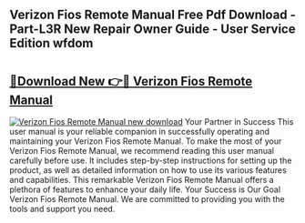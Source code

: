 ## Verizon Fios Remote Manual Free Pdf Download - Part-L3R New Repair Owner Guide - User Service Edition wfdom

# <h2><a href="http://bc36953.oget.top/?id=Verizon+Fios+Remote+Manual">🔗Download New 👉🔴 Verizon Fios Remote Manual</a></h2>

[![Verizon Fios Remote Manual new download](https://i.imgur.com/5g1atiW.png)](http://bc36953.oget.top/?id=Verizon+Fios+Remote+Manual)
Your Partner in Success This user manual is your reliable companion in successfully operating and maintaining your Verizon Fios Remote Manual. To make the most of your Verizon Fios Remote Manual, we recommend reading this user manual carefully before use. It includes step-by-step instructions for setting up the product, as well as detailed information on how to use its various features and capabilities. This remarkable Verizon Fios Remote Manual offers a plethora of features to enhance your daily life. Your Success is Our Goal Verizon Fios Remote Manual. We are committed to providing you with the tools and support you need.
